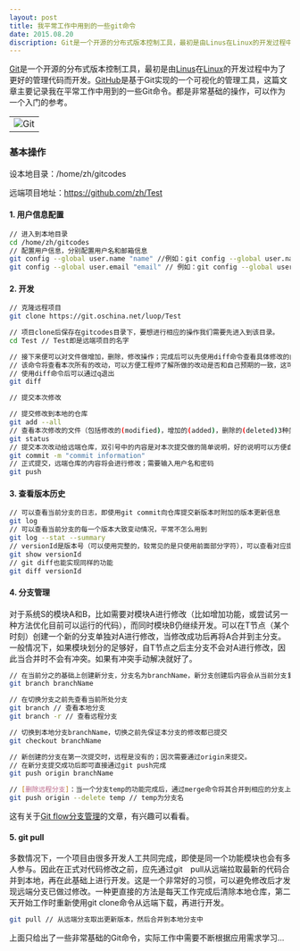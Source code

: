 ```yaml
---
layout: post
title: 我平常工作中用到的一些git命令
date: 2015.08.20
discription: Git是一个开源的分布式版本控制工具，最初是由Linus在Linux的开发过程中为了更好的管理代码而开发。GitHub是基于Git实现的一个可视化的管理工具，这篇文章主要记录我在平常工作中用到的一些Git命令。都是非常基础的操作，可以作为一个入门的参考...
---
```


[Git]是一个开源的分布式版本控制工具，最初是由[Linus]在[Linux]的开发过程中为了更好的管理代码而开发。[GitHub]是基于Git实现的一个可视化的管理工具，这篇文章主要记录我在平常工作中用到的一些Git命令。都是非常基础的操作，可以作为一个入门的参考。

<table align="center">
<tr><td><img alt="Git" src="https://git-scm.com/images/logo@2x.png"></td></tr>
</table>

### 基本操作

设本地目录：/home/zh/gitcodes

远端项目地址：https://github.com/zh/Test

#### 1. 用户信息配置
```sh
// 进入到本地目录
cd /home/zh/gitcodes
// 配置用户信息，分别配置用户名和邮箱信息
git config --global user.name "name" //例如：git config --global user.name "amani"
git config --global user.email "email" // 例如：git config --global user.email "amani@good.com"
```

#### 2. 开发
```sh
// 克隆远程项目
git clone https://git.oschina.net/luop/Test

// 项目clone后保存在gitcodes目录下，要想进行相应的操作我们需要先进入到该目录。
cd Test // Test即是远端项目的名字

// 接下来便可以对文件做增加，删除，修改操作；完成后可以先使用diff命令查看具体修改的内容
// 该命令将查看本次所有的改动，可以方便工程师了解所做的改动是否和自己预期的一致，这可以防止错误修改
// 使用diff命令后可以通过q退出
git diff 

// 提交本次修改

// 提交修改到本地的仓库
git add --all
// 查看本次修改的文件（包括修改的(modified)，增加的(added)，删除的(deleted)3种类别），但只给出文件名，没有具体修改细节；
git status
// 提交本次改动给远端仓库，双引号中的内容是对本次提交做的简单说明，好的说明可以方便自己和组内其他成员了解所做的改动，这和代码注释的道理一样
git commit -m "commit information"
// 正式提交，远端仓库的内容将会进行修改；需要输入用户名和密码
git push
```

#### 3. 查看版本历史
```sh
// 可以查看当前分支的日志，即使用git commit向仓库提交新版本时附加的版本更新信息
git log 
// 可以查看当前分支的每一个版本大致变动情况，平常不怎么用到
git log --stat --summary
// versionId是版本号（可以使用完整的，较常见的是只使用前面部分字符），可以查看对应提交版本对项目更改的详细内容
git show versionId
// git diff也能实现同样的功能
git diff versionId
```

#### 4. 分支管理

对于系统S的模块A和B，比如需要对模块A进行修改（比如增加功能，或尝试另一种方法优化目前可以运行的代码），而同时模块B仍继续开发。可以在T节点（某个时刻）创建一个新的分支单独对A进行修改，当修改成功后再将A合并到主分支。一般情况下，如果模块划分的足够好，自T节点之后主分支不会对A进行修改，因此当合并时不会有冲突。如果有冲突手动解决就好了。

```sh
// 在当前分之的基础上创建新分支，分支名为branchName，新分支创建后内容会从当前分支复制一份。
git branch branchName

// 在切换分支之前先查看当前所处分支
git branch // 查看本地分支
git branch -r // 查看远程分支

// 切换到本地分支branchName，切换之前先保证本分支的修改都已提交
git checkout branchName

// 新创建的分支在第一次提交时，远程是没有的；因次需要通过origin来提交。
// 在新分支提交成功后即可直接通过git push完成
git push origin branchName

// [删除远程分支]：当一个分支temp的功能完成后，通过merge命令将其合并到相应的分支上。这样temp分支即可删除。
git push origin --delete temp // temp为分支名
```

这有关于[Git flow分支管理]的文章，有兴趣可以看看。

#### 5. git pull

多数情况下，一个项目由很多开发人工共同完成，即使是同一个功能模块也会有多人参与。因此在正式对代码修改之前，应先通过git　pull从远端拉取最新的代码合并到本地，再在此基础上进行开发。这是一个非常好的习惯，可以避免修改后才发现远端分支已做过修改。一种更直接的方法是每天工作完成后清除本地仓库，第二天开始工作时重新使用git clone命令从远端下载，再进行开发。

```sh
git pull // 从远端分支取出更新版本，然后合并到本地分支中
```

上面只给出了一些非常基础的Git命令，实际工作中需要不断根据应用需求学习...


  [Git]:<https://git-scm.com/>
  [Linus]:<https://en.wikipedia.org/wiki/Linus_Torvalds>
  [Linux]:<https://en.wikipedia.org/wiki/Linux>
  [GitHub]:<https://github.com/>
  [删除远程分支]:<http://zengrong.net/post/1746.htm>
  [Git flow分支管理]:<http://my.oschina.net/boomya/blog/691480>
